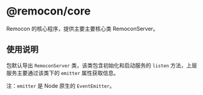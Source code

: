 # @remocon/core

Remocon 的核心程序，提供主要主要核心类 RemoconServer。

## 使用说明

包默认导出 `RemoconServer` 类，该类包含初始化和启动服务的 `listen` 方法，上层服务主要通过该类下的 `emitter` 属性获取信息。

注：`emitter` 是 Node 原生的 `EventEmitter`。
